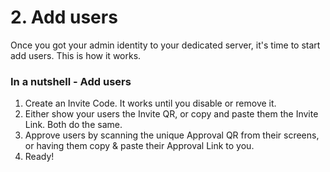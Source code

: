 # 2. Add users
Once you got your admin identity to your dedicated server, it's time to start add users. This is how it works.
<SlideDeck deckPath="android/deployapp/admin-02-add"/>

### In a nutshell - Add users
1. Create an Invite Code. It works until you disable or remove it.
2. Either show your users the Invite QR, or copy and paste them the Invite Link. Both do the same.
3. Approve users by scanning the unique Approval QR from their screens, or having them copy & paste their Approval Link to you. 
4. Ready!